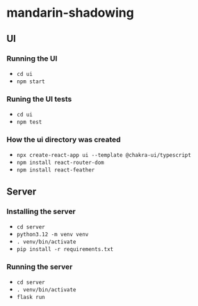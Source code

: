 # mandarin-shadowing

## UI

### Running the UI
- `cd ui`
- `npm start`

### Runing the UI tests
- `cd ui`
- `npm test`

### How the ui directory was created
- `npx create-react-app ui --template @chakra-ui/typescript`
- `npm install react-router-dom`
- `npm install react-feather`

## Server

### Installing the server
- `cd server`
- `python3.12 -m venv venv`
- `. venv/bin/activate`
- `pip install -r requirements.txt`

### Running the server
- `cd server`
- `. venv/bin/activate`
- `flask run`
